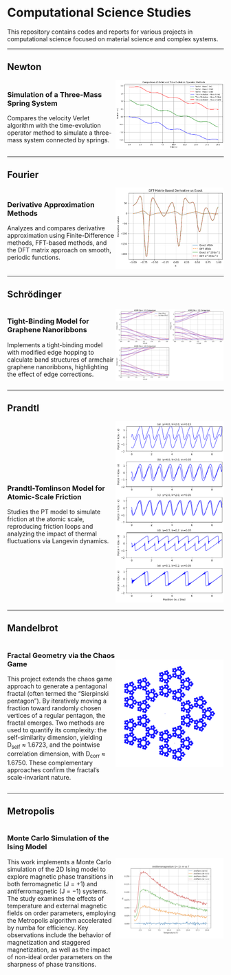 # Computational Science Studies

This repository contains codes and reports for various projects in computational science focused on material science and complex systems.

---

## Newton

<div style="display: flex; align-items: center;">
  <div style="flex: 1;">
    <h3>Simulation of a Three-Mass Spring System</h3>
    <p>Compares the velocity Verlet algorithm with the time-evolution operator method to simulate a three-mass system connected by springs.</p>
  </div>
  <div style="flex: 1; text-align: right;">
    <img src="images/1.png" alt="Newton Plot" width="400">
  </div>
</div>

---

## Fourier

<div style="display: flex; align-items: center;">
  <div style="flex: 1;">
    <h3>Derivative Approximation Methods</h3>
    <p>Analyzes and compares derivative approximation using Finite-Difference methods, FFT-based methods, and the DFT matrix approach on smooth, periodic functions.</p>
  </div>
  <div style="flex: 1; text-align: right;">
    <img src="images/2.png" alt="Fourier Plot" width="400">
  </div>
</div>

---

## Schrödinger

<div style="display: flex; align-items: center;">
  <div style="flex: 1;">
    <h3>Tight-Binding Model for Graphene Nanoribbons</h3>
    <p>Implements a tight-binding model with modified edge hopping to calculate band structures of armchair graphene nanoribbons, highlighting the effect of edge corrections.</p>
  </div>
  <div style="flex: 1; text-align: right;">
    <img src="images/3.png" alt="Schrödinger Plot" width="400">
  </div>
</div>

---

## Prandtl

<div style="display: flex; align-items: center;">
  <div style="flex: 1;">
    <h3>Prandtl-Tomlinson Model for Atomic-Scale Friction</h3>
    <p>Studies the PT model to simulate friction at the atomic scale, reproducing friction loops and analyzing the impact of thermal fluctuations via Langevin dynamics.</p>
  </div>
  <div style="flex: 1; text-align: right;">
    <img src="images/4.png" alt="Prandtl Plot" width="400">
  </div>
</div>

---

## Mandelbrot

<div style="display: flex; align-items: center;">
  <div style="flex: 1;">
    <h3>Fractal Geometry via the Chaos Game</h3>
    <p>This project extends the chaos game approach to generate a pentagonal fractal (often termed the “Sierpinski pentagon”). By iteratively moving a fraction toward randomly chosen vertices of a regular pentagon, the fractal emerges. Two methods are used to quantify its complexity: the self-similarity dimension, yielding D<sub>self</sub> ≈ 1.6723, and the pointwise correlation dimension, with D<sub>corr</sub> ≈ 1.6750. These complementary approaches confirm the fractal’s scale-invariant nature.</p>
  </div>
  <div style="flex: 1; text-align: right;">
    <img src="images/5.png" alt="Mandelbrot Plot" width="400">
  </div>
</div>

---

## Metropolis

<div style="display: flex; align-items: center;">
  <div style="flex: 1;">
    <h3>Monte Carlo Simulation of the Ising Model</h3>
    <p>This work implements a Monte Carlo simulation of the 2D Ising model to explore magnetic phase transitions in both ferromagnetic (J = +1) and antiferromagnetic  (J = −1) systems. The study examines the effects of temperature and external magnetic fields on order parameters, employing the Metropolis algorithm accelerated by numba for efficiency. Key observations include the behavior of magnetization and staggered magnetization, as well as the impact of non-ideal order parameters on the sharpness of phase transitions.</p>
  </div>
  <div style="flex: 1; text-align: right;">
    <img src="images/6.png" alt="Metropolis Plot" width="400">
  </div>
</div>

